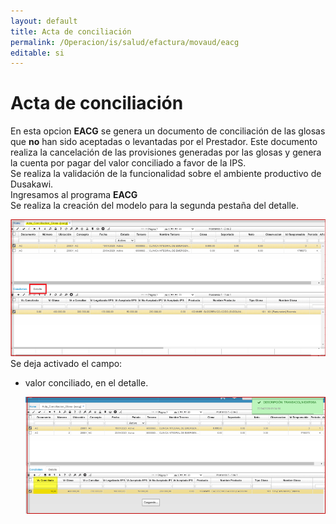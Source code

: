 ```yaml
---
layout: default
title: Acta de conciliación  
permalink: /Operacion/is/salud/efactura/movaud/eacg  
editable: si
---
```


# Acta de conciliación  

En esta opcion **EACG** se genera un documento de conciliación de las glosas que **no** han sido aceptadas o levantadas por el Prestador. Este documento realiza la cancelación de las provisiones generadas por las glosas y genera la cuenta por pagar del valor conciliado a favor de la IPS.  
Se realiza la validación de la funcionalidad sobre el ambiente productivo de Dusakawi.   
Ingresamos al programa **EACG**	  
Se realiza la creación del modelo para la segunda pestaña del detalle.  


![](eacg1.png)  
Se deja activado el campo:  
* valor conciliado, en el detalle.   

	![](eacg2.png)  







